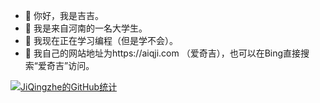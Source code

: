 - 👋 你好，我是吉吉。
- 👀 我是来自河南的一名大学生。
- 🌱 我现在正在学习编程（但是学不会）。
- 💞️ 我自己的网站地址为https://aiqji.com （爱奇吉），也可以在Bing直接搜索“爱奇吉”访问。

[![JiQingzhe的GitHub统计](https://github-readme-stats.vercel.app/api?username=JiQingzhe2004&show_icons=true&locale=cn)](https://github.com/JiQingzhe2004)

<!---
JiQingzhe2004/JiQingzhe2004 is a ✨ special ✨ repository because its `README.md` (this file) appears on your GitHub profile.
You can click the Preview link to take a look at your changes.
--->
